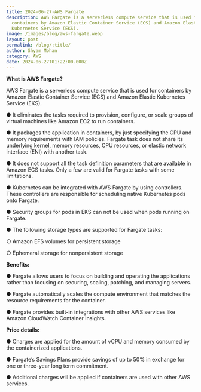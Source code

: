 ```yaml
---
title: 2024-06-27-AWS Fargate
description: AWS Fargate is a serverless compute service that is used for
  containers by Amazon Elastic Container Service (ECS) and Amazon Elastic
  Kubernetes Service (EKS).
image: /images/blog/aws-fargate.webp
layout: post
permalink: /blog/:title/
author: Shyam Mohan
category: AWS
date: 2024-06-27T01:22:00.000Z
---
```

**What is AWS Fargate?**

AWS Fargate is a serverless compute service that is used for containers by Amazon Elastic Container Service (ECS) and Amazon Elastic Kubernetes Service (EKS).

● It eliminates the tasks required to provision, configure, or scale groups of virtual machines like Amazon EC2 to run containers.

● It packages the application in containers, by just specifying the CPU and memory requirements with IAM policies. Fargate task does not share its underlying kernel, memory resources, CPU resources, or elastic network interface (ENI) with another task.

● It does not support all the task definition parameters that are available in Amazon ECS tasks. Only a few are valid for Fargate tasks with some limitations.

● Kubernetes can be integrated with AWS Fargate by using controllers. These controllers are responsible for scheduling native Kubernetes pods onto Fargate.

● Security groups for pods in EKS can not be used when pods running on Fargate.

● The following storage types are supported for Fargate tasks:

○ Amazon EFS volumes for persistent storage

○ Ephemeral storage for nonpersistent storage

  

**Benefits:**

● Fargate allows users to focus on building and operating the applications rather than focusing on securing, scaling, patching, and managing servers.

● Fargate automatically scales the compute environment that matches the resource requirements for the container.

● Fargate provides built-in integrations with other AWS services like Amazon CloudWatch Container Insights.


**Price details:**

● Charges are applied for the amount of vCPU and memory consumed by the containerized applications.

● Fargate’s Savings Plans provide savings of up to 50% in exchange for one or three-year long term commitment.

● Additional charges will be applied if containers are used with other AWS services.
